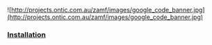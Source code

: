 ![http://projects.ontic.com.au/zamf/images/google_code_banner.jpg](http://projects.ontic.com.au/zamf/images/google_code_banner.jpg)

### [Installation](Installation.md) ###